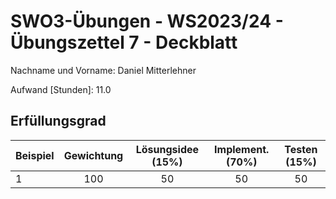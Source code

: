 # **SWO3-Übungen - WS2023/24 - Übungszettel 7 - Deckblatt**

Nachname und Vorname: Daniel Mitterlehner

Aufwand [Stunden]:    11.0

## **Erfüllungsgrad**

| Beispiel  | Gewichtung  | Lösungsidee (15%) | Implement. (70%) | Testen (15%)    |
| --------- | :---------: | :---------------: | :--------------: | :-------------: |
| 1         | 100         | 50                 | 50                | 50               |
